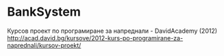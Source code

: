 # BankSystem
Курсов проект по програмиране за напреднали - DavidAcademy (2012) 
<br> http://acad.david.bg/kursove/2012-kurs-po-programirane-za-naprednali/kursov-proekt/

